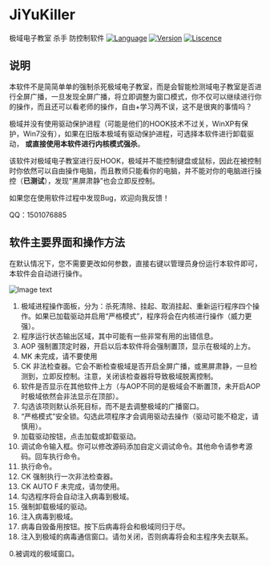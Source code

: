# JiYuKiller
极域电子教室 杀手 防控制软件
[![Language](https://img.shields.io/badge/language-C++-blue.svg)](JiYuKiller)
[![Version](https://img.shields.io/badge/version-1.0-green.svg)](JiYuKiller)
[![Liscence](https://img.shields.io/badge/liscence-MIT-green.svg)](JiYuKiller)

说明
---

本软件不是简简单单的强制杀死极域电子教室，而是会智能检测域电子教室是否进行全屏广播，一旦发现全屏广播，将立即调整为窗口模式，你不仅可以继续进行你的操作，而且还可以看老师的操作，自由+学习两不误，这不是很爽的事情吗？


极域并没有使用驱动保护进程（可能是他们的HOOK技术不过关，WinXP有保护，Win7没有），如果在旧版本极域有驱动保护进程，可选择本软件进行卸载驱动，
**或直接使用本软件进行内核模式强杀**。


该软件对极域电子教室进行反HOOK，极域并不能控制键盘或鼠标，因此在被控制时你依然可以自由操作电脑，而且教师只能看你的电脑，并不能对你的电脑进行操控（**已测试**），发现“黑屏肃静”也会立即反控制。


如果您在使用软件过程中发现Bug，欢迎向我反馈！


QQ：1501076885


软件主要界面和操作方法
---
在默认情况下，您不需要更改如何参数，直接右键以管理员身份运行本软件即可，本软件会自动进行操作。

![Image text](https://raw.githubusercontent.com/717021/JiYuKiller/master/help.jpg)

1. 极域进程操作面板，分为：杀死清除、挂起、取消挂起、重新运行程序四个操作。如果已加载驱动并启用“严格模式”，程序将会在内核进行操作（威力更强）。
2. 程序运行状态输出区域，其中可能有一些非常有用的出错信息。
3. AOP 强制置顶定时器，开启以后本软件将会强制置顶，显示在极域的上方。
4. MK 未完成，请不要使用
5. CK 非法检查器。它会不断检查极域是否开启全屏广播，或黑屏肃静，一旦检测到，立即反控制。注意，关闭该检查器将导致极域脱离控制。
6. 软件是否显示在其他软件上方（与AOP不同的是极域会不断置顶，未开启AOP时极域依然会非法显示在顶部）。
7. 勾选该项则默认杀死目标，而不是去调整极域的广播窗口。
8. “严格模式”安全锁。勾选此项程序才会调用驱动去操作（驱动可能不稳定，请慎用）。
9. 加载驱动按钮，点击加载或卸载驱动。
10. 调试命令输入框。你可以修改源码添加自定义调试命令。其他命令请参考源码。回车执行命令。
11. 执行命令。
12. CK  强制执行一次非法检查器。
13. CK AUTO F 未完成，请勿使用。
14. 勾选程序将会自动注入病毒到极域。
15. 强制卸载极域的驱动。
16. 注入病毒到极域。
17. 病毒自毁备用按钮。按下后病毒将会和极域同归于尽。
18. 注入到极域的病毒通信窗口。请勿关闭，否则病毒将会和主程序失去联系。

0.被调戏的极域窗口。











